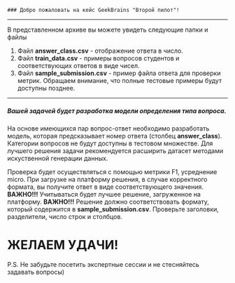     ### Добро пожаловать на кейс GeekBrains "Второй пилот"!
*** 
В представленном архиве вы можете увидеть следующие папки и файлы

1. Файл **answer_class.csv** - отображение ответа в число.
2. Файл **train_data.csv** - примеры вопросов студентов и соответствующих ответов в виде чисел.
3. Файл **sample_submission.csv** - пример файла ответа для проверки метрик. Обращаем внимание, что полные тестовые примеры будут доступны позднее.

***

##### Вашей задачей будет разработка модели определения типа вопроса.

На основе имеющихся пар вопрос-ответ необходимо разработать модель, которая предсказывает номер ответа (столбец **answer_class**). Категории вопросов не будут доступны в тестовом множестве. Для лучшего решения задачи рекомендуется расширить датасет методами искуственной генерации данных. 

Проверка будет осуществляться с помощью метрики F1, усреднение micro. При загрузке на платформу решения, в случае корректного формата, вы получите ответ в виде соответствующего значения. 
**ВАЖНО!!!** Учитываться будет лучшее решение, загруженное на платформу. 
**ВАЖНО!!!** Решение должно соответствовать формату, который содержится в **sample_submission.csv**. Проверьте заголовки, разделители, число строк и столбцов.

# ЖЕЛАЕМ УДАЧИ!

P.S. Не забудьте посетить экспертные сессии и не стесняйтесь задавать вопросы)